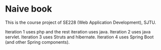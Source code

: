 # Naive book

This is the course project of SE228 (Web Application Development), SJTU.

Iteration 1 uses php and the rest iteration uses java. Iteration 2 uses java servlet. Iteration 3 uses Struts and hibernate. Iteration 4 uses Spring Boot (and other Spring components).
